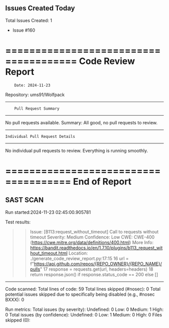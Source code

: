 ## Issues Created Today

Total Issues Created: 1

- Issue #160


======================================
          Code Review Report
======================================

        Date: 2024-11-23

  Repository: ums91/Wolfpack

-------------------------------------
        Pull Request Summary
-------------------------------------
No pull requests available.
Summary:
All good, no pull requests to review.

-------------------------------------
    Individual Pull Request Details
-------------------------------------
No individual pull requests to review.
Everything is running smoothly.

=====================================
            End of Report
=====================================

## SAST SCAN

Run started:2024-11-23 02:45:00.905781

Test results:
>> Issue: [B113:request_without_timeout] Call to requests without timeout
   Severity: Medium   Confidence: Low
   CWE: CWE-400 (https://cwe.mitre.org/data/definitions/400.html)
   More Info: https://bandit.readthedocs.io/en/1.7.10/plugins/b113_request_without_timeout.html
   Location: ./generate_code_review_report.py:17:15
16	    url = f"https://api.github.com/repos/{REPO_OWNER}/{REPO_NAME}/pulls"
17	    response = requests.get(url, headers=headers)
18	    return response.json() if response.status_code == 200 else []

--------------------------------------------------

Code scanned:
	Total lines of code: 59
	Total lines skipped (#nosec): 0
	Total potential issues skipped due to specifically being disabled (e.g., #nosec BXXX): 0

Run metrics:
	Total issues (by severity):
		Undefined: 0
		Low: 0
		Medium: 1
		High: 0
	Total issues (by confidence):
		Undefined: 0
		Low: 1
		Medium: 0
		High: 0
Files skipped (0):
